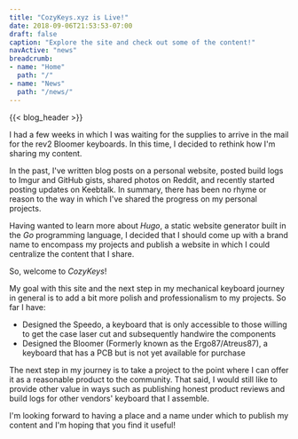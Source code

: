 ```yaml
---
title: "CozyKeys.xyz is Live!"
date: 2018-09-06T21:53:53-07:00
draft: false
caption: "Explore the site and check out some of the content!"
navActive: "news"
breadcrumb:
- name: "Home"
  path: "/"
- name: "News"
  path: "/news/"
---
```


{{< blog_header >}}

I had a few weeks in which I was waiting for the supplies to arrive in the mail
for the rev2 Bloomer keyboards. In this time, I decided to rethink how I'm
sharing my content.

In the past, I've written blog posts on a personal website, posted build logs
to Imgur and GitHub gists, shared photos on Reddit, and recently started
posting updates on Keebtalk. In summary, there has been no rhyme or reason to
the way in which I've shared the progress on my personal projects.

Having wanted to learn more about *Hugo*, a static website generator built in
the *Go* programming language, I decided that I should come up with a brand
name to encompass my projects and publish a website in which I could centralize
the content that I share.

So, welcome to *CozyKeys*!

My goal with this site and the next step in my mechanical keyboard journey in
general is to add a bit more polish and professionalism to my projects. So far
I have:

* Designed the Speedo, a keyboard that is only accessible to those willing to
  get the case laser cut and subsequently handwire the components
* Designed the Bloomer (Formerly known as the Ergo87/Atreus87), a keyboard that
  has a PCB but is not yet available for purchase

The next step in my journey is to take a project to the point where I can offer
it as a reasonable product to the community. That said, I would still like to
provide other value in ways such as publishing honest product reviews and build
logs for other vendors' keyboard that I assemble.

I'm looking forward to having a place and a name under which to publish my
content and I'm hoping that you find it useful!

